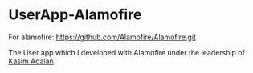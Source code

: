 # UserApp-Alamofire

For alamofire: https://github.com/Alamofire/Alamofire.git

The User app which I developed with Alamofire under the leadership of <a href="https://www.linkedin.com/in/kas%C4%B1m-adalan/">Kasım Adalan</a>. 
